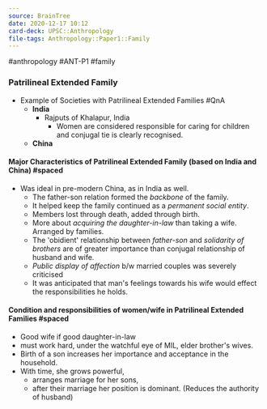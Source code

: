 ```yaml
---
source: BrainTree
date: 2020-12-17 10:12
card-deck: UPSC::Anthropology
file-tags: Anthropology::Paper1::Family
---
```


#anthropology #ANT-P1 #family

### Patrilineal Extended Family

- Example of Societies with Patrilineal Extended Families #QnA
	- **India** 
		- Rajputs of Khalapur, India
			- Women are considered responsible for caring for children and conjugal tie is clearly recognised.
	- **China**

#### Major Characteristics of Patrilineal Extended Family (based on India and China) #spaced
- Was ideal in pre-modern China, as in India as well.
	- The father-son relation formed the *backbone* of the family.
	- It helped keep the family continued as a *permanent social entity*.
	- Members lost through death, added through birth.
	- More about *acquiring the daughter-in-law* than taking a wife. Arranged by families.
	- The 'obidient' relationship between *father-son* and *solidarity of brothers* are of greater importance than conjugal relationship of husband and wife.
	- *Public display of affection* b/w married couples was severely criticised
	- It was anticipated that man's feelings towards his wife would effect the responsibilities he holds.

#### Condition and responsibilities of women/wife in Patrilineal Extended Families #spaced
- Good wife if good daughter-in-law
- must work hard, under the watchful eye of MIL, elder brother's wives.
- Birth of a son increases her importance and acceptance in the household.
- With time, she grows powerful, 
	- arranges marriage for her sons, 
	- after their marriage her position is dominant. (Reduces the authority of husband)


